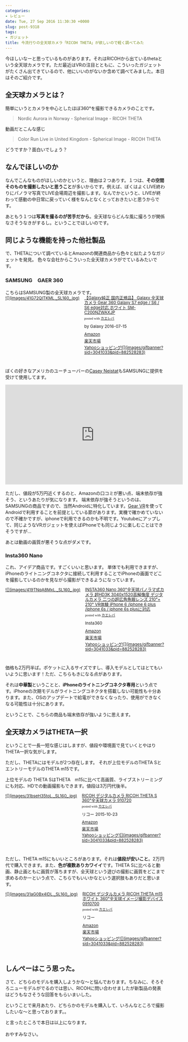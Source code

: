 ```yaml
---
categories:
- レビュー
date: Tue, 27 Sep 2016 11:30:30 +0000
slug: post-9318
tags:
- ガジェット
title: 今流行りの全天球カメラ「RICOH THETA」が欲しいので軽く調べてみた
---
```


今ほしいなーと思っているものがあります。それはRICOHから出ているthetaという全天球カメラです。ただ最近はVRの注目とともに、こういったガジェットがたくさん出てきているので、他にいいのがないか含めて調べてみました。本日はそのご紹介です。<!--more--><h2>全天球カメラとは？</h2>

簡単にいうとカメラを中心としたほぼ360°を撮影できるカメラのことです。

<blockquote data-width="500" data-height="375" class="ricoh-THETA-spherical-image" >Nordic Aurora in Norway - Spherical Image - RICOH THETA</blockquote>
<script async src="https://THETA360.com/widgets.js" charset="utf-8"></script>

動画だとこんな感じ

<blockquote data-width="500" data-height="375" class="ricoh-THETA-spherical-image" >Color Run Live in United Kingdom - Spherical Image - RICOH THETA</blockquote>
<script async src="https://THETA360.com/widgets.js" charset="utf-8"></script>

どうですか？面白いでしょう？

<h2>なんでほしいのか</h2>

なんでこんなものがほしいのかというと、理由は２つありす。１つは、<strong>その空間そのものを撮影したいと思うこと</strong>が多いからです。例えば、ぼくはよくLIVE終わりにパノラマ写真でLIVE会場周辺を撮影します。なんでかというと、LIVEが終わって感動の中日常に戻っていく様をなんとなくとっておきたいと思うからです。

あともう１つは<strong>写真を撮るのが苦手だから</strong>。全天球ならどんな風に撮ろうが関係なさそうなきがするし。ということでほしいのです。

<h2>同じような機能を持った他社製品</h2>

で、THETAについて調べているとAmazonの関連商品から色々と似たようなガジェットを発見。
色々な会社からこういった全天球カメラがでているみたいです。

<h3>SAMSUNG　GAER 360</h3>
こちらはSAMSUNG製の全天球カメラです。

<div class="kaerebalink-box" style="text-align:left;padding-bottom:20px;font-size:small;/zoom: 1;overflow: hidden;"><div class="kaerebalink-image" style="float:left;margin:0 15px 10px 0;"><a href="http://www.amazon.co.jp/exec/obidos/ASIN/B01ID2Q72Q/warawareotoko-22/ref=nosim/" target="_blank" >![](images/41G72QITKML._SL160_.jpg)</a></div><div class="kaerebalink-info" style="line-height:120%;/zoom: 1;overflow: hidden;"><div class="kaerebalink-name" style="margin-bottom:10px;line-height:120%"><a href="http://www.amazon.co.jp/exec/obidos/ASIN/B01ID2Q72Q/warawareotoko-22/ref=nosim/" target="_blank" >【Galaxy純正 国内正規品】 Galaxy 全天球カメラ Gear 360 Galaxy S7 edge / S6 / S6 edge対応 ホワイト SM-C200NZWAXJP</a><div class="kaerebalink-powered-date" style="font-size:8pt;margin-top:5px;font-family:verdana;line-height:120%">posted with <a href="http://kaereba.com" rel="nofollow" target="_blank">カエレバ</a></div></div><div class="kaerebalink-detail" style="margin-bottom:5px;"> by Galaxy 2016-07-15    </div><div class="kaerebalink-link1" style="margin-top:10px;"><div class="shoplinkamazon" style="margin:5px 0"><a href="http://www.amazon.co.jp/gp/search?keywords=gear%20360&__mk_ja_JP=%83J%83%5E%83J%83i&tag=warawareotoko-22" target="_blank" >Amazon</a></div><div class="shoplinkrakuten" style="margin:5px 0"><a href="http://hb.afl.rakuten.co.jp/hgc/0f6e221b.2eb9748a.0f6e221c.35cc1e84/?pc=http%3A%2F%2Fsearch.rakuten.co.jp%2Fsearch%2Fmall%2Fgear%2520360%2F-%2Ff.1-p.1-s.1-sf.0-st.A-v.2%3Fx%3D0%26scid%3Daf_ich_link_urltxt%26m%3Dhttp%3A%2F%2Fm.rakuten.co.jp%2F" target="_blank" >楽天市場</a></div><div class="shoplinkyahoo" style="margin:5px 0"><a href="http://ck.jp.ap.valuecommerce.com/servlet/referral?sid=3041033&pid=882528283&vc_url=http%3A%2F%2Fsearch.shopping.yahoo.co.jp%2Fsearch%3Fp%3Dgear%2520360&vcptn=kaereba" target="_blank" >Yahooショッピング![](images/gifbanner?sid=3041033&pid=882528283)</a></div></div></div><div class="booklink-footer" style="clear: left"></div></div>


ぼくの好きなアメリカのユーチューバーの<a href="https://www.youtube.com/user/caseyneistat/videos">Casey Neistat</a>もSAMSUNGに提供を受けて使用してます。
<iframe width="560" height="315" src="https://www.youtube.com/embed/_PMb8bfAXtE" frameborder="0" allowfullscreen></iframe>

ただし、値段が5万円近くするのと、Amazonの口コミが悪い点、端末依存が強そう、というあたりが気になります。
端末依存が強そうというのは、SAMSUNGの商品ですので、当然Androidに特化しています。<a href="http://www.samsung.com/jp/product/gearvr/#gear-vr">Gear VR</a>を使ってAndroidで利用することを前提としている節があります。実機で確かめていないので不確かですが、iphoneで利用できるのかも不明です。Youtubeにアップして、同じようなVRガジェットを使えばiPhoneでも同じように楽しむことはできそうですが…

あとは動画の画質が悪そうな点がダメです。


<h3>Insta360 Nano</h3>

これ、アイデア商品です。すごくいいと思います。
単体でも利用できますが、iPhoneのライトニングコネクタに接続して利用することでiPhoneの画面でどこを撮影しているのかを見ながら撮影ができるようになっています。

<div class="kaerebalink-box" style="text-align:left;padding-bottom:20px;font-size:small;/zoom: 1;overflow: hidden;"><div class="kaerebalink-image" style="float:left;margin:0 15px 10px 0;"><a href="http://www.amazon.co.jp/exec/obidos/ASIN/B01HNM4UTE/warawareotoko-22/ref=nosim/" target="_blank" >![](images/419TNqA8MxL._SL160_.jpg)</a></div><div class="kaerebalink-info" style="line-height:120%;/zoom: 1;overflow: hidden;"><div class="kaerebalink-name" style="margin-bottom:10px;line-height:120%"><a href="http://www.amazon.co.jp/exec/obidos/ASIN/B01HNM4UTE/warawareotoko-22/ref=nosim/" target="_blank" >INSTA360 Nano 360°全天球パノラマ式カメラ 超HD3K 3040x1520高解像度 デジタルカメラ 二つの超広角魚眼レンズ 210°+ 210° VR体験 iPhone 6 /iphone 6 plus /iphone 6s / iphone 6s plusに対応</a><div class="kaerebalink-powered-date" style="font-size:8pt;margin-top:5px;font-family:verdana;line-height:120%">posted with <a href="http://kaereba.com" rel="nofollow" target="_blank">カエレバ</a></div></div><div class="kaerebalink-detail" style="margin-bottom:5px;"> Insta360     </div><div class="kaerebalink-link1" style="margin-top:10px;"><div class="shoplinkamazon" style="margin:5px 0"><a href="http://www.amazon.co.jp/gp/search?keywords=INSTA360%20Nano%20360%81%8B&__mk_ja_JP=%83J%83%5E%83J%83i&tag=warawareotoko-22" target="_blank" >Amazon</a></div><div class="shoplinkrakuten" style="margin:5px 0"><a href="http://hb.afl.rakuten.co.jp/hgc/0f6e221b.2eb9748a.0f6e221c.35cc1e84/?pc=http%3A%2F%2Fsearch.rakuten.co.jp%2Fsearch%2Fmall%2FINSTA360%2520Nano%2520360%25C2%25B0%2F-%2Ff.1-p.1-s.1-sf.0-st.A-v.2%3Fx%3D0%26scid%3Daf_ich_link_urltxt%26m%3Dhttp%3A%2F%2Fm.rakuten.co.jp%2F" target="_blank" >楽天市場</a></div><div class="shoplinkyahoo" style="margin:5px 0"><a href="http://ck.jp.ap.valuecommerce.com/servlet/referral?sid=3041033&pid=882528283&vc_url=http%3A%2F%2Fsearch.shopping.yahoo.co.jp%2Fsearch%3Fp%3DINSTA360%2520Nano%2520360%25C2%25B0&vcptn=kaereba" target="_blank" >Yahooショッピング![](images/gifbanner?sid=3041033&pid=882528283)</a></div></div></div><div class="booklink-footer" style="clear: left"></div></div>

価格も2万円半ば。ポケットに入るサイズですし、導入モデルとしてはとてもいいように思います！ただ、こちらもきになる点があります。

それは<strong>中華製</strong>ということと、<strong>iPhoneのライトニングコネクタ専用</strong>という点です。iPhoneの次期モデルがライトニングコネクタを搭載しない可能性も十分あります。また、OSのアップデートで給電ができなくなったり、使用ができなくなる可能性は十分にあります。

ということで、こちらの商品も端末依存が強いように思えます。

<h2>全天球カメラはTHETA一択</h2>

ということで一長一短な感じはしますが、値段や環境面で見ていくとやはりTHETA一択な気がします。

ただし、THETAにはモデルが2つ存在します。
それが上位モデルのTHETA SとエントリーモデルのTHETA m15です。

上位モデルの THETA SはTHETA　m15に比べて高画質、ライブストリーミングにも対応、HDでの動画撮影もできます。値段は3万円代後半。

<div class="kaerebalink-box" style="text-align:left;padding-bottom:20px;font-size:small;/zoom: 1;overflow: hidden;"><div class="kaerebalink-image" style="float:left;margin:0 15px 10px 0;"><a href="http://www.amazon.co.jp/exec/obidos/ASIN/B014US3FQI/warawareotoko-22/ref=nosim/" target="_blank" >![](images/31bseH35toL._SL160_.jpg)</a></div><div class="kaerebalink-info" style="line-height:120%;/zoom: 1;overflow: hidden;"><div class="kaerebalink-name" style="margin-bottom:10px;line-height:120%"><a href="http://www.amazon.co.jp/exec/obidos/ASIN/B014US3FQI/warawareotoko-22/ref=nosim/" target="_blank" >RICOH デジタルカメラ RICOH THETA S 360°全天球カメラ 910720</a><div class="kaerebalink-powered-date" style="font-size:8pt;margin-top:5px;font-family:verdana;line-height:120%">posted with <a href="http://kaereba.com" rel="nofollow" target="_blank">カエレバ</a></div></div><div class="kaerebalink-detail" style="margin-bottom:5px;"> リコー 2015-10-23    </div><div class="kaerebalink-link1" style="margin-top:10px;"><div class="shoplinkamazon" style="margin:5px 0"><a href="http://www.amazon.co.jp/gp/search?keywords=ricoh&__mk_ja_JP=%83J%83%5E%83J%83i&tag=warawareotoko-22" target="_blank" >Amazon</a></div><div class="shoplinkrakuten" style="margin:5px 0"><a href="http://hb.afl.rakuten.co.jp/hgc/0f6e221b.2eb9748a.0f6e221c.35cc1e84/?pc=http%3A%2F%2Fsearch.rakuten.co.jp%2Fsearch%2Fmall%2Fricoh%2F-%2Ff.1-p.1-s.1-sf.0-st.A-v.2%3Fx%3D0%26scid%3Daf_ich_link_urltxt%26m%3Dhttp%3A%2F%2Fm.rakuten.co.jp%2F" target="_blank" >楽天市場</a></div><div class="shoplinkyahoo" style="margin:5px 0"><a href="http://ck.jp.ap.valuecommerce.com/servlet/referral?sid=3041033&pid=882528283&vc_url=http%3A%2F%2Fsearch.shopping.yahoo.co.jp%2Fsearch%3Fp%3Dricoh&vcptn=kaereba" target="_blank" >Yahooショッピング![](images/gifbanner?sid=3041033&pid=882528283)</a></div></div></div><div class="booklink-footer" style="clear: left"></div></div>

ただし、THETA m15にもいいところがあります。それは<strong>値段が安いこと</strong>。2万円代で購入できます。また、<strong>色が複数ありカワイイ</strong>です。THETA Sに比べると動画、静止画ともに画質が落ちますが、全天球という遊びの撮影に画質をどこまで求めるのかーという点で、こちらでもいいかなという選択肢もありだと思います。

<div class="kaerebalink-box" style="text-align:left;padding-bottom:20px;font-size:small;/zoom: 1;overflow: hidden;"><div class="kaerebalink-image" style="float:left;margin:0 15px 10px 0;"><a href="http://www.amazon.co.jp/exec/obidos/ASIN/B00OZCM70K/warawareotoko-22/ref=nosim/" target="_blank" >![](images/31aG0Bx4lDL._SL160_.jpg)</a></div><div class="kaerebalink-info" style="line-height:120%;/zoom: 1;overflow: hidden;"><div class="kaerebalink-name" style="margin-bottom:10px;line-height:120%"><a href="http://www.amazon.co.jp/exec/obidos/ASIN/B00OZCM70K/warawareotoko-22/ref=nosim/" target="_blank" >RICOH デジタルカメラ RICOH THETA m15 ホワイト 360°全天球イメージ撮影デバイス 0910700</a><div class="kaerebalink-powered-date" style="font-size:8pt;margin-top:5px;font-family:verdana;line-height:120%">posted with <a href="http://kaereba.com" rel="nofollow" target="_blank">カエレバ</a></div></div><div class="kaerebalink-detail" style="margin-bottom:5px;"> リコー     </div><div class="kaerebalink-link1" style="margin-top:10px;"><div class="shoplinkamazon" style="margin:5px 0"><a href="http://www.amazon.co.jp/gp/search?keywords=theta%20m15&__mk_ja_JP=%83J%83%5E%83J%83i&tag=warawareotoko-22" target="_blank" >Amazon</a></div><div class="shoplinkrakuten" style="margin:5px 0"><a href="http://hb.afl.rakuten.co.jp/hgc/0f6e221b.2eb9748a.0f6e221c.35cc1e84/?pc=http%3A%2F%2Fsearch.rakuten.co.jp%2Fsearch%2Fmall%2Ftheta%2520m15%2F-%2Ff.1-p.1-s.1-sf.0-st.A-v.2%3Fx%3D0%26scid%3Daf_ich_link_urltxt%26m%3Dhttp%3A%2F%2Fm.rakuten.co.jp%2F" target="_blank" >楽天市場</a></div><div class="shoplinkyahoo" style="margin:5px 0"><a href="http://ck.jp.ap.valuecommerce.com/servlet/referral?sid=3041033&pid=882528283&vc_url=http%3A%2F%2Fsearch.shopping.yahoo.co.jp%2Fsearch%3Fp%3Dtheta%2520m15&vcptn=kaereba" target="_blank" >Yahooショッピング![](images/gifbanner?sid=3041033&pid=882528283)</a></div></div></div><div class="booklink-footer" style="clear: left"></div></div>


<h2>しんぺーはこう思った。</h2>

さて、どちらのモデルを購入しようかな〜と悩んでおります。ちなみに、そろそろニューモデルがでるのでは思い、RICOHに問い合わせましたが新製品の発表はどうもなさそうな回答をもらいまいした。

ということで来月あたり、どちらかのモデルを購入して、いろんなところで撮影したいな〜と思っております。。

と言ったところで本日は以上になります。<br><br>おやすみなさい。
